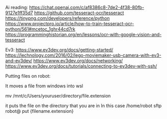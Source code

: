 Ai reading:
https://chat.openai.com/c/af8386c8-7de2-4f38-80fb-9127e1ff35d7
https://github.com/tesseract-ocr/tesseract
https://tinypng.com/developers/reference/python
https://www.projectpro.io/article/how-to-train-tesseract-ocr-python/561#mcetoc_1ghr44cd7rk
https://programminghistorian.org/en/lessons/ocr-with-google-vision-and-tesseract

Ev3:
https://www.ev3dev.org/docs/getting-started/
https://lechnology.com/2016/02/lego-moviemaker-usb-camera-with-ev3-and-ev3dev/
https://www.ev3dev.org/docs/networking/
https://www.ev3dev.org/docs/tutorials/connecting-to-ev3dev-with-ssh/

Putting files on robot:

It moves a file from windows into wsl

mv /mnt/c/Users/youruser/directory/file.extension

it puts the file on the directory that you are in
In this case /home/robot
sftp robot@<robotip>
put {filename.extension}
